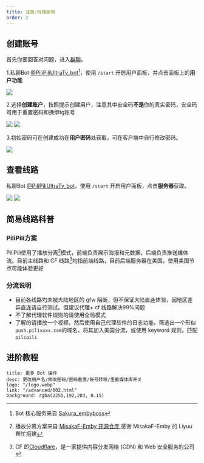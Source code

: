 ```yaml
---
title: 注册/线路使用
order: 2
---
```

## 创建账号
首先你要回答对问题，进入[群聊](https://t.me/PiliPiliTv)。

1.私聊Bot [@PiliPiliUltraTv_bot](https://t.me/PiliPiliUltraTv_bot)[^1]，使用 `/start` 开启用户面板，并点击面板上的**用户功能**

![](https://img.155155155.xyz/i/2024/02/1707980068.webp)

2.选择**创建账户**，按照提示创建用户，注意其中安全码**不是**你的真实密码，安全码可用于重置密码和换绑tg账号

![](https://img.155155155.xyz/i/2024/02/1707980070.webp)
![](https://img.155155155.xyz/i/2024/02/1707980071.webp)

3.初始密码可在创建成功在**用户密码**处获取，可在客户端中自行修改密码。

![](https://img.155155155.xyz/i/2024/02/1707980073.webp)
## 查看线路
私聊Bot [@PiliPiliUltraTv_bot](https://t.me/PiliPiliUltraTv_bot)，使用 `/start` 开启用户面板，点击**服务器**获取。

![](https://img.155155155.xyz/i/2024/02/1707980075.webp)
![](https://img.155155155.xyz/i/2024/02/1707980077.webp)
## 简易线路科普

### PiliPili方案
PiliPili使用了播放分离[^2]模式，前端负责展示海报和元数据，后端负责推送媒体流。目前主线路和 CF 线路[^3]均指前端线路，目前后端服务器在美国，使用美国节点可能体验更好
### 分流说明
- 目前各线路均未被大陆地区的 gfw 阻断，但不保证大陆直连体验，因地区差异直连请自行测试。但建议代理+ cf 线路解决99%问题
- 不了解代理软件规则的请使用全局模式
- 了解的请播放一个视频，然后使用自己代理软件的日志功能，筛选出一个形似`push.pilixxxx.com`的域名，将其加入美国分流，或使用 keyword 规则，匹配`pilipili`

## 进阶教程


```component VPCard
title: 更多 Bot 操作
desc: 更改用户名/修改密码/密码重置/账号转移/里番媒体库开关
logo: "/logo.webp"
link: "/advanced/002.html"
background: rgba(2255,192,203, 0.15)
```

[^1]:Bot 核心服务来自 [Sakura_embyboss](https://github.com/berry8838/Sakura_embyboss)
[^2]:播放分离方案来自 [MisakaF-Emby 开源仓库](https://github.com/MisakaFxxk/Go_stream),感谢 MisakaF-Emby 的 Liyuu 帮忙搭建
[^3]:CF 即[Cloudflare](https://zh.wikipedia.org/zh-cn/Cloudflare)，是一家提供内容分发网络 (CDN) 和 Web 安全服务的公司